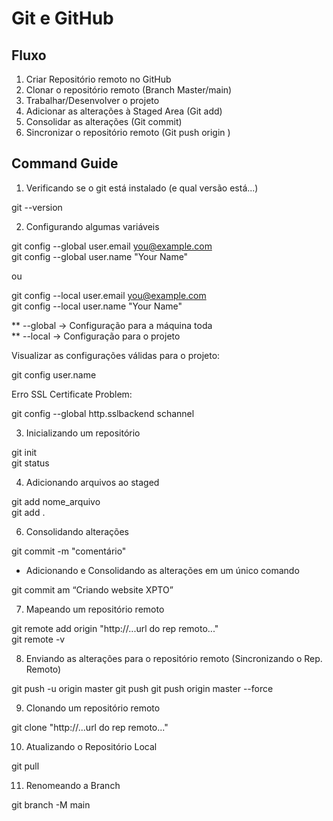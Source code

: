 # Git e GitHub
## Fluxo 
1. Criar Repositório remoto no GitHub
2. Clonar o repositório remoto (Branch Master/main)
3. Trabalhar/Desenvolver o projeto 
4. Adicionar as alterações à Staged Area (Git add) 
5. Consolidar as alterações (Git commit) 
6. Sincronizar o repositório remoto (Git push origin <nomeDaBranch>) 



## Command Guide
1. Verificando se o git está instalado (e qual versão está...)

git --version 

2. Configurando algumas variáveis 

git config --global user.email you@example.com   
git config --global user.name "Your Name"  
  
ou   
  
git config --local user.email you@example.com  
git config --local user.name "Your Name"  
  
** --global -> Configuração para a máquina toda   
** --local  -> Configuração para o projeto   
  
Visualizar as configurações válidas para o projeto:  
  
git config user.name
  
Erro SSL Certificate Problem:  

git config --global http.sslbackend schannel  

3. Inicializando um repositório 

git init  
git status 

4. Adicionando arquivos ao staged 

git add nome_arquivo   
git add . 

6. Consolidando alterações 

git commit -m "comentário"

- Adicionando e Consolidando as alterações em um único comando

git commit am “Criando website XPTO”


7. Mapeando um repositório remoto

git remote add origin "http://...url do rep remoto..."  
git remote -v 

8. Enviando as alterações para o repositório remoto (Sincronizando o Rep. Remoto)

git push -u origin master 
git push 
git push origin master --force   

9. Clonando um repositório remoto 

git clone "http://...url do rep remoto..."

10. Atualizando o Repositório Local 

git pull 

11. Renomeando a Branch

git branch -M main 